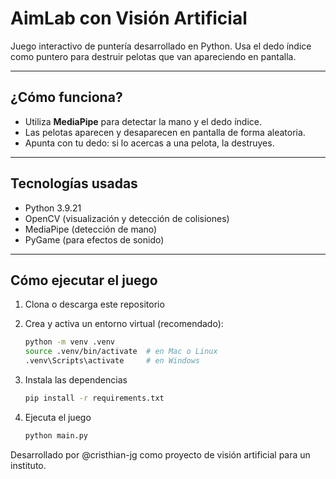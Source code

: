 # AimLab con Visión Artificial

Juego interactivo de puntería desarrollado en Python. Usa el dedo índice como puntero para destruir pelotas que van apareciendo en pantalla.

---

## ¿Cómo funciona?

- Utiliza **MediaPipe** para detectar la mano y el dedo índice.
- Las pelotas aparecen y desaparecen en pantalla de forma aleatoria.
- Apunta con tu dedo: si lo acercas a una pelota, la destruyes.

---

## Tecnologías usadas

- Python 3.9.21
- OpenCV (visualización y detección de colisiones)
- MediaPipe (detección de mano)
- PyGame (para efectos de sonido)

---

## Cómo ejecutar el juego

1. Clona o descarga este repositorio
2. Crea y activa un entorno virtual (recomendado):

   ```bash
   python -m venv .venv
   source .venv/bin/activate  # en Mac o Linux
   .venv\Scripts\activate     # en Windows
3. Instala las dependencias
    ```bash 
    pip install -r requirements.txt
4. Ejecuta el juego
    ```bash
    python main.py

Desarrollado por @cristhian-jg como proyecto de visión artificial para un instituto.  